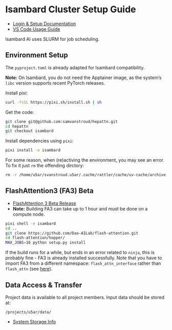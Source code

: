 # Isambard Cluster Setup Guide

- [Login & Setup Documentation](https://docs.isambard.ac.uk/user-documentation/getting_started/)
- [VS Code Usage Guide](https://docs.isambard.ac.uk/user-documentation/guides/vscode/)

Isambard AI uses SLURM for job scheduling.


## Environment Setup

The `pyproject.toml` is already adapted for Isambard compatibility.

**Note:** On Isambard, you do not need the Apptainer image, as the system’s `libc` version supports recent PyTorch releases.

Install pixi:

```bash
curl -fsSL https://pixi.sh/install.sh | sh
```

Get the code:

```bash
git clone git@github.com:samvanstroud/hepattn.git
cd hepattn
git checkout isambard
```

Install dependencies using `pixi`:

```bash
pixi install -e isambard
```

For some reason, when (re)activing the environment, you may see an error.
To fix it just `rm` the offending dirctory:

```bash
rm -r /home/u5ar/svanstroud.u5ar/.cache/rattler/cache/uv-cache/archive-v0/
```


## FlashAttention3 (FA3) Beta

- [FlashAttention 3 Beta Release](https://github.com/Dao-AILab/flash-attention?tab=readme-ov-file#flashattention-3-beta-release)
- **Note:** Building FA3 can take up to 1 hour and must be done on a compute node.

```bash
pixi shell -e isambard
cd ..
git clone https://github.com/Dao-AILab/flash-attention.git
cd flash-attention/hopper/
MAX_JOBS=16 python setup.py install
```

If the build runs for a while, but ends in an error related to `ninja`, this is probably fine - FA3 is already installed successfully.
Note that you have to import FA3 from a different namespace: `flash_attn_interface` rather than `flash_attn` (see [here](https://github.com/samvanstroud/hepattn/blob/main/src/hepattn/models/attention.py#L4)).


## Data Access & Transfer

Project data is available to all project members. Input data should be stored at:

```
/projects/u5ar/data/
```

- [System Storage Info](https://docs.isambard.ac.uk/user-documentation/information/system-storage/)
